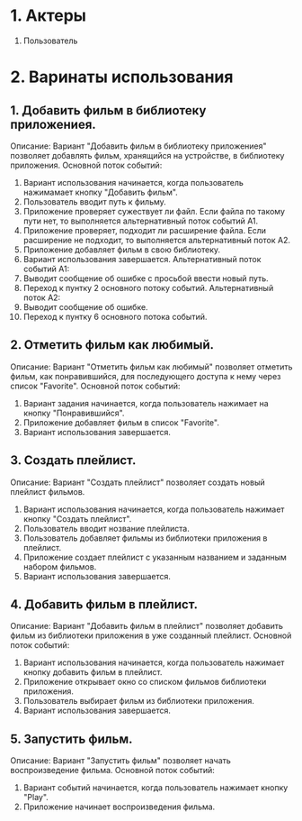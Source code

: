 # 1. Актеры
1. Пользователь

# 2. Варинаты использования
## 1. Добавить фильм в библиотеку приложениея.
Описание: Вариант "Добавить фильм в библиотеку приложениея" позволяет добавлять фильм, хранящийся на устройстве, в библиотеку приложения.
Основной поток событий:
1. Вариант использования начинается, когда пользователь нажимамает кнопку "Добавить фильм".
2. Пользователь вводит путь к фильму.
3. Приложение проверяет сужествует ли файл. Если файла по такому пути нет, то выполняется альтернативный поток событий А1.
4. Приложение проверяет, подходит ли расширение файла. Если расширение не подходит, то выполняется альтернативный поток А2.
5. Приложение добавляет фильм в свою библиотеку.
6. Вариант использования завершается.
Альтернативный поток событий A1:
1. Выводит сообщение об ошибке с просьбой ввести новый путь.
2. Переход к пунтку 2 основного потоку событий.
Альтернативный поток А2:
1. Выводит сообщение об ошибке.
2. Переход к пунтку 6 основного потока событий.
## 2. Отметить фильм как любимый.
Описание: Вариант "Отметить фильм как любимый" позволяет отметить фильм, как понравившийся, для последующего доступа к нему через список "Favorite".
Основной поток событий:
1. Вариант задания начинается, когда пользователь нажимает на кнопку "Понравившийся".
2. Приложение добавляет фильм в список "Favorite".
3. Вариант использования завершается.
## 3. Создать плейлист.
Описание: Вариант "Создать плейлист" позволяет создать новый плейлист фильмов.
1. Вариант использования начинается, когда пользователь нажимает кнопку "Создать плейлист".
2. Пользователь вводит нозвание плейлиста.
3. Пользователь добавляет фильмы из библиотеки приложения в плейлист.
4. Приложение создает плейлист с указанным названием и заданным набором фильмов.
5. Вариант использования завершается.
## 4. Добавить фильм в плейлист.
Описание: Вариант "Добавить фильм в плейлист" позволяет добавить фильм из библиотеки приложения в уже созданный плейлист.
Основной поток событий: 
1. Вариант использования начинается, когда пользователь нажимает кнопку добавить фильм в плейлист.
2. Приложение открывает окно со списком фильмов библиотеки приложения.
3. Пользователь выбирает фильм из библиотеки приложения.
4. Вариант использования завершается.
## 5. Запустить фильм.
Описание: Вариант "Запустить фильм" позволяет начать воспроизведение фильма.
Основной поток событий: 
1. Вариант событий начинается, когда пользователь нажимает кнопку "Play".
2. Приложение начинает воспроизведения фильма.
